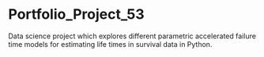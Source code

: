 # Portfolio_Project_53
Data science project which explores different parametric accelerated failure time models for estimating life times in survival data in Python.
